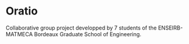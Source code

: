 # Oratio
Collaborative group project developped by 7 students of the ENSEIRB-MATMECA Bordeaux Graduate School of Engineering.
